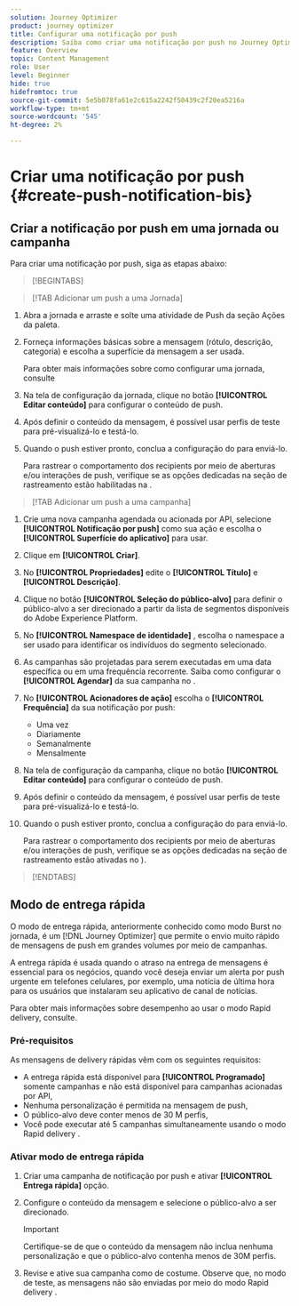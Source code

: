```yaml
---
solution: Journey Optimizer
product: journey optimizer
title: Configurar uma notificação por push
description: Saiba como criar uma notificação por push no Journey Optimizer
feature: Overview
topic: Content Management
role: User
level: Beginner
hide: true
hidefromtoc: true
source-git-commit: 5e5b078fa61e2c615a2242f50439c2f20ea5216a
workflow-type: tm+mt
source-wordcount: '545'
ht-degree: 2%

---
```


# Criar uma notificação por push {#create-push-notification-bis}

## Criar a notificação por push em uma jornada ou campanha

Para criar uma notificação por push, siga as etapas abaixo:

>[!BEGINTABS]

>[!TAB Adicionar um push a uma Jornada]

1. Abra a jornada e arraste e solte uma atividade de Push da seção Ações da paleta.

1. Forneça informações básicas sobre a mensagem (rótulo, descrição, categoria) e escolha a superfície da mensagem a ser usada.

   Para obter mais informações sobre como configurar uma jornada, consulte

1. Na tela de configuração da jornada, clique no botão **[!UICONTROL Editar conteúdo]** para configurar o conteúdo de push.

1. Após definir o conteúdo da mensagem, é possível usar perfis de teste para pré-visualizá-lo e testá-lo.

1. Quando o push estiver pronto, conclua a configuração do para enviá-lo.

   Para rastrear o comportamento dos recipients por meio de aberturas e/ou interações de push, verifique se as opções dedicadas na seção de rastreamento estão habilitadas na .

>[!TAB Adicionar um push a uma campanha]

1. Crie uma nova campanha agendada ou acionada por API, selecione **[!UICONTROL Notificação por push]** como sua ação e escolha o **[!UICONTROL Superfície do aplicativo]** para usar.

1. Clique em **[!UICONTROL Criar]**.

1. No **[!UICONTROL Propriedades]** edite o **[!UICONTROL Título]** e **[!UICONTROL Descrição]**.

1. Clique no botão **[!UICONTROL Seleção do público-alvo]** para definir o público-alvo a ser direcionado a partir da lista de segmentos disponíveis do Adobe Experience Platform.

1. No **[!UICONTROL Namespace de identidade]** , escolha o namespace a ser usado para identificar os indivíduos do segmento selecionado.

1. As campanhas são projetadas para serem executadas em uma data específica ou em uma frequência recorrente. Saiba como configurar o **[!UICONTROL Agendar]** da sua campanha no .

1. No **[!UICONTROL Acionadores de ação]** escolha o **[!UICONTROL Frequência]** da sua notificação por push:

   * Uma vez
   * Diariamente
   * Semanalmente
   * Mensalmente

1. Na tela de configuração da campanha, clique no botão **[!UICONTROL Editar conteúdo]** para configurar o conteúdo de push.

1. Após definir o conteúdo da mensagem, é possível usar perfis de teste para pré-visualizá-lo e testá-lo.

1. Quando o push estiver pronto, conclua a configuração do para enviá-lo.

   Para rastrear o comportamento dos recipients por meio de aberturas e/ou interações de push, verifique se as opções dedicadas na seção de rastreamento estão ativadas no ).

>[!ENDTABS]

## Modo de entrega rápida

O modo de entrega rápida, anteriormente conhecido como modo Burst no jornada, é um [!DNL Journey Optimizer] que permite o envio muito rápido de mensagens de push em grandes volumes por meio de campanhas.

A entrega rápida é usada quando o atraso na entrega de mensagens é essencial para os negócios, quando você deseja enviar um alerta por push urgente em telefones celulares, por exemplo, uma notícia de última hora para os usuários que instalaram seu aplicativo de canal de notícias.

Para obter mais informações sobre desempenho ao usar o modo Rapid delivery, consulte.

### Pré-requisitos

As mensagens de delivery rápidas vêm com os seguintes requisitos:

* A entrega rápida está disponível para **[!UICONTROL Programado]** somente campanhas e não está disponível para campanhas acionadas por API,
* Nenhuma personalização é permitida na mensagem de push,
* O público-alvo deve conter menos de 30 M perfis,
* Você pode executar até 5 campanhas simultaneamente usando o modo Rapid delivery .

### Ativar modo de entrega rápida

1. Criar uma campanha de notificação por push e ativar **[!UICONTROL Entrega rápida]** opção.

1. Configure o conteúdo da mensagem e selecione o público-alvo a ser direcionado.

   >[!IMPORTANT]
   >
   >Certifique-se de que o conteúdo da mensagem não inclua nenhuma personalização e que o público-alvo contenha menos de 30M perfis.

1. Revise e ative sua campanha como de costume. Observe que, no modo de teste, as mensagens não são enviadas por meio do modo Rapid delivery .
